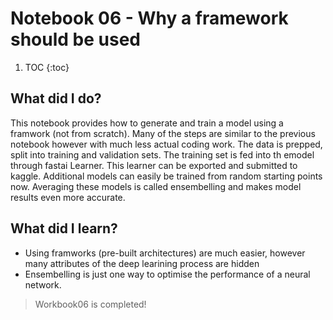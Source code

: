 # Notebook 06 - Why a framework should be used

1. TOC
{:toc}

## What did I do?
This notebook provides how to generate and train a model using a framwork (not from scratch). Many of the steps are similar to the previous notebook however with much
less actual coding work. The data is prepped, split into training and validation sets. The training set is fed into th emodel through fastai Learner. This learner can be 
exported and submitted to kaggle. Additional models can easily be trained from random starting points now. Averaging these models is called ensembelling and makes 
model results even more accurate.

## What did I learn?
- Using framworks (pre-built architectures) are much easier, however many attributes of the deep learining process are hidden
- Ensembelling is just one way to optimise the performance of a neural network.

> Workbook06 is completed!
